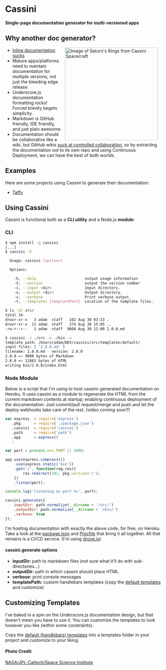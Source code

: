 # Cassini

**Single-page documentation generator for multi-versioned apps**


## Why another doc generator?

<img src="https://raw.github.com/atuttle/cassini/master/Cassini.jpg" title="Image of Saturn's Rings from Cassini Spacecraft" width="300" align="right" hspace="10" />

* [Inline documentation sucks](http://blog.millermedeiros.com/inline-docs/)
* Mature apps/platforms need to maintain documentation for multiple versions, not just the bleeding edge release
* Underscore.js documentation formatting rocks! Forced brevity begets simplicity.
* Markdown is GitHub friendly, IDE friendly, and just plain awesome.
* Documentation should be collaborative like a wiki, but GitHub wikis [suck at controlled collaboration](http://fusiongrokker.com/post/how-you-can-contribute-to-taffy-documentation), so by extracting the documentation out to its own repo and using Continuous Deployment, we can have the best of both worlds.

## Examples

Here are some projects using Cassini to generate their documentation:

* [Taffy](http://taffydocs.herokuapp.com)

## Using Cassini

Cassini is functional both as a **CLI utility** and a Node.js **module**:

### CLI

```bash
$ npm install -g cassini
[...]
$ cassini -h

  Usage: cassini [options]

  Options:

    -h, --help                      output usage information
    -V, --version                   output the version number
    -i, --input <dir>               Input directory.
    -o, --output <dir>              Output directory.
    -v, --verbose                   Print verbose output
    -t, --templates [templatePath]  Location of the template files.

$ ls -al src/
total 24
drwxr-xr-x   3 adam  staff   102 Aug 30 03:33 .
drwxr-xr-x  11 adam  staff   374 Aug 30 15:05 ..
-rw-r--r--   1 adam  staff  9808 Aug 30 12:00 2.0.0.md

$ cassini -i ./src -o ./bin -v
template path: /Users/adam/DEV/cassini/src/templates/default/
input files: [ '2.0.0.md' ]
filename: 2.0.0.md - version: 2.0.0
2.0.0 => 9808 bytes of Markdown
2.0.0 => 11863 bytes of HTML
writing bin/2.0.0/index.html
```

### Node Module

Below is a script that I'm using to host cassini-generated documentation on Heroku. It uses cassini as a module to regenerate the HTML from the current markdown contents at startup; enabling continuous deployment of the documentation: Just commit/pull request/merge and push and let the deploy webhooks take care of the rest. (video coming soon?)

```js
var express  = require('express')
   ,pkg      = require('./package.json')
   ,cassini  = require('cassini')
   ,path     = require('path')
   ,app      = express()
   ;

var port = process.env.PORT || 5000;

app.use(express.compress())
	.use(express.static('bin'))
	.get('/', function(req,res){
		res.redirect(301, pkg.version+'/');
	})
	.listen(port);

console.log('listening on port %s', port);

cassini.generate({
	inputDir: path.normalize(__dirname + '/src/')
	,outputDir: path.normalize(__dirname + '/bin/')
	,verbose: true
});
```

I'm hosting documentation with exactly the above code, for free, on Heroku. Take a look at the [package.json](https://github.com/atuttle/TaffyDocs/blob/master/package.json) and [Procfile](https://github.com/atuttle/TaffyDocs/blob/master/Procfile) that bring it all together. All that remains is a CI/CD service. (I'm using [drone.io](http://drone.io))

#### cassini.generate options

* **inputDir:** path to markdown files (not sure what it'll do with sub-directories...)
* **outputDir:** path in which cassini should place HTML
* **verbose:** print console messages
* **templatePath:** custom handlebars templates (copy the [default templates](https://github.com/atuttle/cassini/tree/master/src/templates/default) and customize)

## Customizing Templates

I've baked in a spin on the Underscore.js documentation design, but that doesn't mean you have to use it. You can customize the templates to look however you like (within some constraints).

Copy the [default (handlebars) templates](https://github.com/atuttle/cassini/tree/master/src/templates/default) into a templates folder in your project and customize to your liking.

#### Photo Credit

[NASA/JPL-Caltech/Space Science Institute](http://photojournal.jpl.nasa.gov/catalog/PIA14669)

